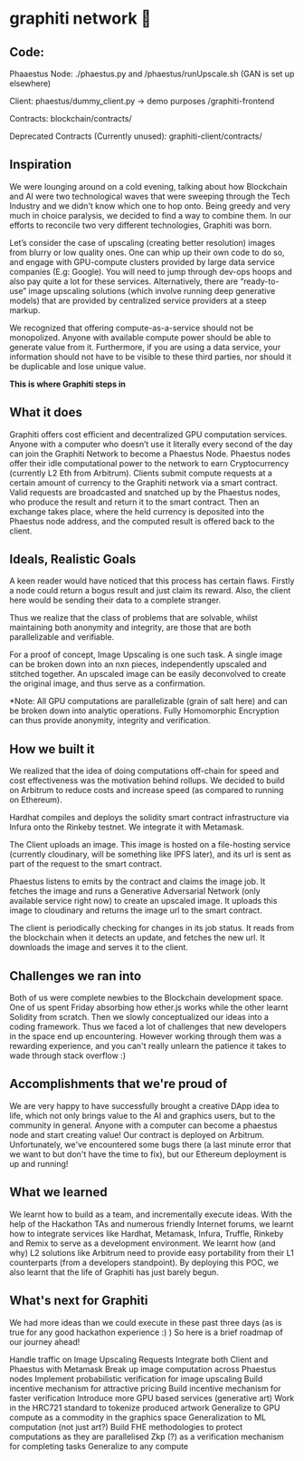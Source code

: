 # graphiti network 🎨

## Code:
Phaaestus Node:
./phaestus.py and /phaestus/runUpscale.sh (GAN is set up elsewhere)

Client:
phaestus/dummy_client.py -> demo purposes
/graphiti-frontend

Contracts:
blockchain/contracts/

Deprecated Contracts (Currently unused):
graphiti-client/contracts/

## Inspiration
We were lounging around on a cold evening, talking about how Blockchain and AI were two technological waves that were sweeping through the Tech Industry and we didn't know which one to hop onto. Being greedy and very much in choice paralysis, we decided to find a way to combine them. In our efforts to reconcile two very different technologies, Graphiti was born. 

Let’s consider the case of upscaling (creating better resolution) images from blurry or low quality ones. One can whip up their own code to do so, and engage with GPU-compute clusters provided by large data service companies (E.g: Google). You will need to jump through dev-ops hoops and also pay quite a lot for these services. Alternatively, there are “ready-to-use” image upscaling solutions (which involve running deep generative models) that are provided by centralized service providers at a steep markup.

 We recognized that offering compute-as-a-service should not be monopolized. Anyone with available compute power should be able to generate value from it.  Furthermore, if you are using a data service, your information should not have to be visible to these third parties, nor should it be duplicable and lose unique value.

**This is where Graphiti steps in**

## What it does
Graphiti offers cost efficient and decentralized GPU computation services. Anyone with a computer who doesn’t use it literally every second of the day can join the Graphiti Network to become a Phaestus Node. Phaestus nodes offer their idle computational power to the network to earn Cryptocurrency (currently L2 Eth from Arbitrum). Clients submit compute requests at a certain amount of currency to the Graphiti network via a smart contract. Valid requests are broadcasted and snatched up by the Phaestus nodes, who produce the result and return it to the smart contract. Then an exchange takes place, where the held currency is deposited into the Phaestus node address, and the computed result is offered back to the client.

## Ideals, Realistic Goals

A keen reader would have noticed that this process has certain flaws. Firstly a node could return a bogus result and just claim its reward. Also, the client here would be sending their data to a complete stranger.

Thus we realize that the class of problems that are solvable, whilst maintaining both anonymity and integrity, are those that are both parallelizable and verifiable.

For a proof of concept, Image Upscaling is one such task. A single image can be broken down into an nxn pieces, independently upscaled and stitched together. An upscaled image can be easily deconvolved to create the original image, and thus serve as a confirmation. 

*Note: All GPU computations are parallelizable (grain of salt here) and can be broken down into analytic operations. Fully Homomorphic Encryption can thus provide anonymity, integrity and verification.


## How we built it

We realized that the idea of doing computations off-chain for speed and cost effectiveness was the motivation behind rollups. We decided to build on Arbitrum to reduce costs and increase speed (as compared to running on Ethereum). 

Hardhat compiles and deploys the solidity smart contract infrastructure via Infura onto the Rinkeby testnet. We integrate it with Metamask.

The Client uploads an image. This image is hosted on a file-hosting service (currently cloudinary, will be something like IPFS later), and its url is sent as part of the request to the smart contract.

Phaestus listens to emits by the contract and claims the image job. It fetches the image and runs a Generative Adversarial Network (only available service right now) to create an upscaled image. It uploads this image to cloudinary and returns the image url to the smart contract. 

The client is periodically checking for changes in its job status. It reads from the blockchain when it detects an update, and fetches the new url. It downloads the image and serves it to the client.

## Challenges we ran into
Both of us were complete newbies to the Blockchain development space. One of us spent Friday absorbing how ether.js works while the other learnt Solidity from scratch. Then we slowly conceptualized our ideas into a coding framework. Thus we faced a lot of challenges that new developers in the space end up encountering. However working through them was a rewarding experience, and you can't really unlearn the patience it takes to wade through stack overflow :)

## Accomplishments that we're proud of
We are very happy to have successfully brought a creative DApp idea to life, which not only brings value to the AI and graphics users, but to the community in general. Anyone with a computer can become a phaestus node and start creating value! Our contract is deployed on Arbitrum. Unfortunately, we've encountered some bugs there (a last minute error that we want to but don't have the time to fix), but our Ethereum deployment is up and running!

## What we learned
We learnt how to build as a team, and incrementally execute ideas. With the help of the Hackathon TAs and numerous friendly Internet forums, we learnt how to integrate services like Hardhat, Metamask, Infura, Truffle, Rinkeby and Remix to serve as a development environment. We learnt how (and why) L2 solutions like Arbitrum need to provide easy portability from their L1 counterparts (from a developers standpoint). By deploying this POC, we also learnt that the life of Graphiti has just barely begun.

## What's next for Graphiti
We had more ideas than we could execute in these past three days (as is true for any good hackathon experience :) ) So here is a brief roadmap of our journey ahead!

Handle traffic on Image Upscaling Requests
Integrate both Client and Phaestus with Metamask
Break up image computation across Phaestus nodes
Implement probabilistic verification for image upscaling
Build incentive mechanism for attractive pricing
Build incentive mechanism for faster verification
Introduce more GPU based services (generative art)
Work in the HRC721 standard to tokenize produced artwork
Generalize to GPU compute as a commodity in the graphics space
Generalization to ML computation (not just art?)
Build FHE methodologies to protect computations as they are parallelised
Zkp (?) as a verification mechanism for completing tasks
Generalize to any compute




